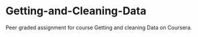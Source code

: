 # Getting-and-Cleaning-Data
Peer graded assignment for course Getting and cleaning Data on Coursera.
